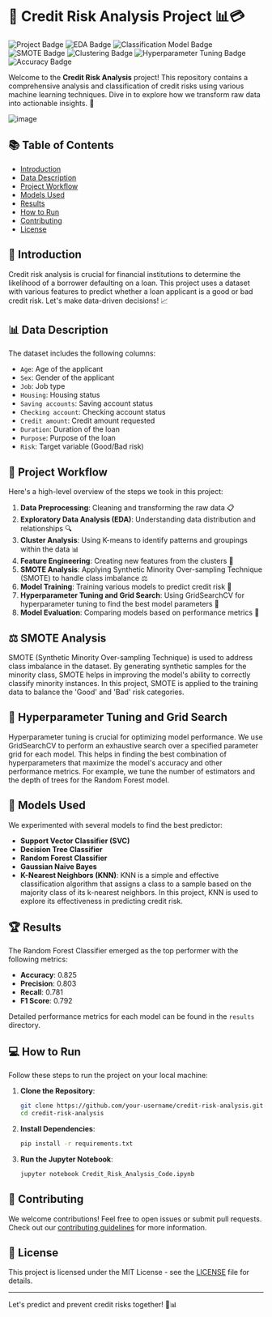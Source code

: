 # 🚀 Credit Risk Analysis Project 📊💳

![Project Badge](https://img.shields.io/badge/Project-Credit%20Risk%20Analysis-brightgreen)
![EDA Badge](https://img.shields.io/badge/EDA-Exploratory%20Data%20Analysis-blue)
![Classification Model Badge](https://img.shields.io/badge/Model-Random%20Forest%20Classifier-orange)
![SMOTE Badge](https://img.shields.io/badge/SMOTE-Class%20Imbalance%20Handling-yellow)
![Clustering Badge](https://img.shields.io/badge/Clustering-KMeans%20Clustering-lightblue)
![Hyperparameter Tuning Badge](https://img.shields.io/badge/Hyperparameter%20Tuning-GridSearchCV-red)
![Accuracy Badge](https://img.shields.io/badge/Accuracy-82.5%25-green)

Welcome to the **Credit Risk Analysis** project! This repository contains a comprehensive analysis and classification of credit risks using various machine learning techniques. Dive in to explore how we transform raw data into actionable insights. 🎉

![image](https://github.com/user-attachments/assets/efc49fa7-288d-45c7-8dfb-978538bc03ca)


## 📚 Table of Contents
- [Introduction](#introduction)
- [Data Description](#data-description)
- [Project Workflow](#project-workflow)
- [Models Used](#models-used)
- [Results](#results)
- [How to Run](#how-to-run)
- [Contributing](#contributing)
- [License](#license)

## 📝 Introduction
Credit risk analysis is crucial for financial institutions to determine the likelihood of a borrower defaulting on a loan. This project uses a dataset with various features to predict whether a loan applicant is a good or bad credit risk. Let's make data-driven decisions! 📈

## 📊 Data Description
The dataset includes the following columns:
- `Age`: Age of the applicant
- `Sex`: Gender of the applicant
- `Job`: Job type
- `Housing`: Housing status
- `Saving accounts`: Saving account status
- `Checking account`: Checking account status
- `Credit amount`: Credit amount requested
- `Duration`: Duration of the loan
- `Purpose`: Purpose of the loan
- `Risk`: Target variable (Good/Bad risk)

## 🔄 Project Workflow
Here's a high-level overview of the steps we took in this project:
1. **Data Preprocessing**: Cleaning and transforming the raw data 📋
2. **Exploratory Data Analysis (EDA)**: Understanding data distribution and relationships 🔍
3. **Cluster Analysis**: Using K-means to identify patterns and groupings within the data 📊
4. **Feature Engineering**: Creating new features from the clusters 🚀
5. **SMOTE Analysis**: Applying Synthetic Minority Over-sampling Technique (SMOTE) to handle class imbalance ⚖️
6. **Model Training**: Training various models to predict credit risk 🤖
7. **Hyperparameter Tuning and Grid Search**: Using GridSearchCV for hyperparameter tuning to find the best model parameters 🔧
8. **Model Evaluation**: Comparing models based on performance metrics 🏅

## ⚖️ SMOTE Analysis
SMOTE (Synthetic Minority Over-sampling Technique) is used to address class imbalance in the dataset. By generating synthetic samples for the minority class, SMOTE helps in improving the model's ability to correctly classify minority instances. In this project, SMOTE is applied to the training data to balance the 'Good' and 'Bad' risk categories.

## 🔧 Hyperparameter Tuning and Grid Search
Hyperparameter tuning is crucial for optimizing model performance. We use GridSearchCV to perform an exhaustive search over a specified parameter grid for each model. This helps in finding the best combination of hyperparameters that maximize the model's accuracy and other performance metrics. For example, we tune the number of estimators and the depth of trees for the Random Forest model.

## 🤖 Models Used
We experimented with several models to find the best predictor:
- **Support Vector Classifier (SVC)**
- **Decision Tree Classifier**
- **Random Forest Classifier**
- **Gaussian Naive Bayes**
- **K-Nearest Neighbors (KNN)**: KNN is a simple and effective classification algorithm that assigns a class to a sample based on the majority class of its k-nearest neighbors. In this project, KNN is used to explore its effectiveness in predicting credit risk.

## 🏆 Results
The Random Forest Classifier emerged as the top performer with the following metrics:
- **Accuracy**: 0.825
- **Precision**: 0.803
- **Recall**: 0.781
- **F1 Score**: 0.792

Detailed performance metrics for each model can be found in the `results` directory.

## 💻 How to Run
Follow these steps to run the project on your local machine:

1. **Clone the Repository**:
    ```sh
    git clone https://github.com/your-username/credit-risk-analysis.git
    cd credit-risk-analysis
    ```

2. **Install Dependencies**:
    ```sh
    pip install -r requirements.txt
    ```

3. **Run the Jupyter Notebook**:
    ```sh
    jupyter notebook Credit_Risk_Analysis_Code.ipynb
    ```

## 🤝 Contributing
We welcome contributions! Feel free to open issues or submit pull requests. Check out our [contributing guidelines](CONTRIBUTING.md) for more information.

## 📜 License
This project is licensed under the MIT License - see the [LICENSE](LICENSE) file for details.

---

Let's predict and prevent credit risks together! 🚀📊
